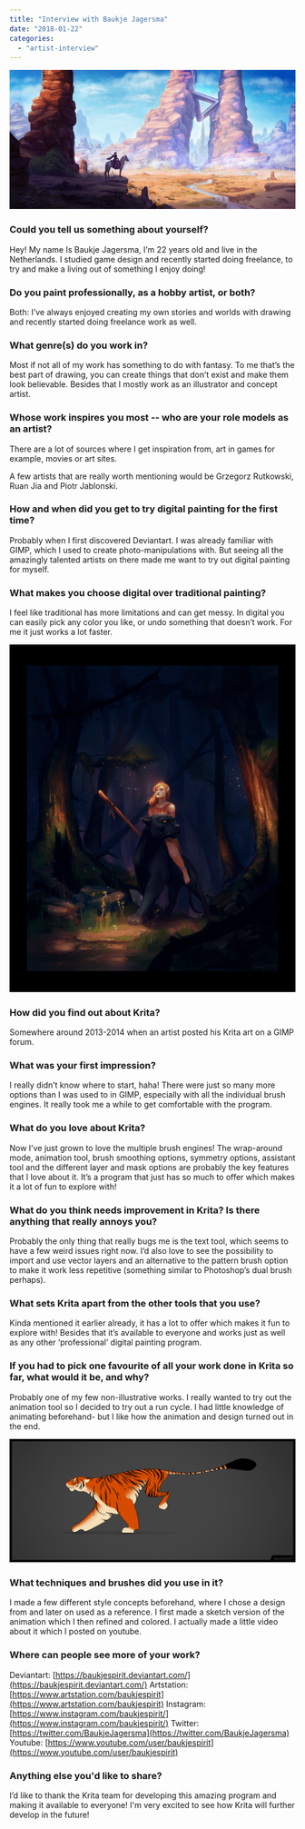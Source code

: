 ```yaml
---
title: "Interview with Baukje Jagersma"
date: "2018-01-22"
categories: 
  - "artist-interview"
---
```


![Source of infinity](images/source_of_infinity_800.png)

### Could you tell us something about yourself?

Hey! My name Is Baukje Jagersma, I’m 22 years old and live in the Netherlands. I studied game design and recently started doing freelance, to try and make a living out of something I enjoy doing!

### Do you paint professionally, as a hobby artist, or both?

Both: I’ve always enjoyed creating my own stories and worlds with drawing and recently started doing freelance work as well.

### What genre(s) do you work in?

Most if not all of my work has something to do with fantasy. To me that’s the best part of drawing, you can create things that don’t exist and make them look believable. Besides that I mostly work as an illustrator and concept artist.

### Whose work inspires you most -- who are your role models as an artist?

There are a lot of sources where I get inspiration from, art in games for example, movies or art sites.

A few artists that are really worth mentioning would be Grzegorz Rutkowski, Ruan Jia and Piotr Jablonski.

### How and when did you get to try digital painting for the first time?

Probably when I first discovered Deviantart. I was already familiar with GIMP, which I used to create photo-manipulations with. But seeing all the amazingly talented artists on there made me want to try out digital painting for myself.

### What makes you choose digital over traditional painting?

I feel like traditional has more limitations and can get messy. In digital you can easily pick any color you like, or undo something that doesn’t work. For me it just works a lot faster.

![Forest elf and her kitty](images/forest_elf_and_her_kitty_800.png)

### How did you find out about Krita?

Somewhere around 2013-2014 when an artist posted his Krita art on a GIMP forum.

### What was your first impression?

I really didn’t know where to start, haha! There were just so many more options than I was used to in GIMP, especially with all the individual brush engines. It really took me a while to get comfortable with the program.

### What do you love about Krita?

Now I’ve just grown to love the multiple brush engines! The wrap-around mode, animation tool, brush smoothing options, symmetry options, assistant tool and the different layer and mask options are probably the key features that I love about it. It’s a program that just has so much to offer which makes it a lot of fun to explore with!

### What do you think needs improvement in Krita? Is there anything that really annoys you?

Probably the only thing that really bugs me is the text tool, which seems to have a few weird issues right now. I’d also love to see the possibility to import and use vector layers and an alternative to the pattern brush option to make it work less repetitive (something similar to Photoshop’s dual brush perhaps).

### What sets Krita apart from the other tools that you use?

Kinda mentioned it earlier already, it has a lot to offer which makes it fun to explore with! Besides that it’s available to everyone and works just as well as any other ‘professional’ digital painting program.

### If you had to pick one favourite of all your work done in Krita so far, what would it be, and why?

Probably one of my few non-illustrative works. I really wanted to try out the animation tool so I decided to try out a run cycle. I had little knowledge of animating beforehand- but I like how the animation and design turned out in the end.

![Tiger run cycle animation](images/tiger_run_cycle.gif)

### What techniques and brushes did you use in it?

I made a few different style concepts beforehand, where I chose a design from and later on used as a reference. I first made a sketch version of the animation which I then refined and colored. I actually made a little video about it which I posted on youtube.

### Where can people see more of your work?

Deviantart: [https://baukjespirit.deviantart.com/](https://baukjespirit.deviantart.com/) Artstation: [https://www.artstation.com/baukjespirit](https://www.artstation.com/baukjespirit) Instagram: [https://www.instagram.com/baukjespirit/](https://www.instagram.com/baukjespirit/) Twitter: [https://twitter.com/BaukjeJagersma](https://twitter.com/BaukjeJagersma) Youtube: [https://www.youtube.com/user/baukjespirit](https://www.youtube.com/user/baukjespirit)

### Anything else you'd like to share?

I’d like to thank the Krita team for developing this amazing program and making it available to everyone! I'm very excited to see how Krita will further develop in the future!
